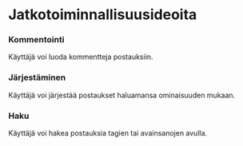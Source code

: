 # Jatkotoiminnallisuusideoita

### Kommentointi
Käyttäjä voi luoda kommentteja postauksiin.  

### Järjestäminen
Käyttäjä voi järjestää postaukset haluamansa ominaisuuden mukaan.  

### Haku
Käyttäjä voi hakea postauksia tagien tai avainsanojen avulla.  


